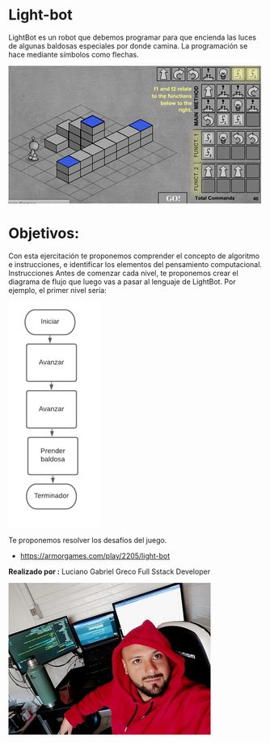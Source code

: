 **Light-bot**
=============
LightBot es un robot que debemos programar para que encienda las luces de algunas
baldosas especiales por donde camina. La programación se hace mediante símbolos
como flechas.

![](./img/light-bot.png)

**Objetivos:**
=============
Con esta ejercitación te proponemos comprender el concepto de algoritmo e
instrucciones, e identificar los elementos del pensamiento computacional.
Instrucciones
Antes de comenzar cada nivel, te proponemos crear el diagrama de flujo que luego
vas a pasar al lenguaje de LightBot. Por ejemplo, el primer nivel sería:

![](./img/img01.png)

Te proponemos resolver los desafíos del juego.
- https://armorgames.com/play/2205/light-bot

**Realizado por :** Luciano Gabriel Greco Full Sstack Developer

![](./img/LucianoGreco.jpeg)